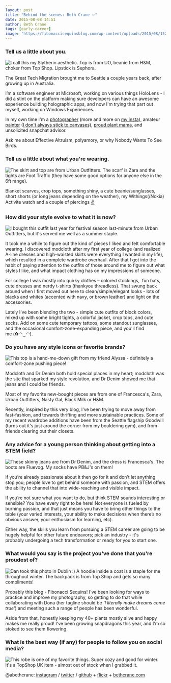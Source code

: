 ```yaml
---
layout: post
title: "Behind the scenes: Beth Crane ✨"
date: 2015-08-08 14:51
author: Beth Crane
tags: [early-career]
image: 'https://fibonaccisequinsblog.com/wp-content/uploads/2015/08/15289286_10211284760463703_2646272865215830915_o-768x1024.jpg'
---
```


### Tell us a little about you.

![I call this my Slytherin aesthetic. Top is from UO, beanie from H&M, choker from Top Shop. Lipstick is Sephora.](https://fibonaccisequinsblog.com/wp-content/uploads/2015/08/15289286_10211284760463703_2646272865215830915_o-768x1024.jpg)

The Great Tech Migration brought me to Seattle a couple years back, after growing up in Australia.

I’m a software engineer at Microsoft, working on various things HoloLens - I did a stint on the platform making sure developers can have an awesome experience building holographic apps, and now I'm trying that part out myself, working on Windows Experiences.

In my own time I'm a [photographer](http://flickr.com/photos/105674507@N06) (more and more on [my insta](https://www.instagram.com/abethcrane/)), amateur [painter](https://www.instagram.com/p/4jjnWdOS4R/) ([I don't always stick to canvases)](https://www.instagram.com/p/BPsvguhDFnm/?taken-by=abethcrane), [proud plant mama](https://www.instagram.com/p/BV7lPsZgtoz/?taken-by=abethcrane), and unsolicited snapchat advisor.

Ask me about Effective Altruism, polyamory, or why Nobody Wants To See Birds.

### Tell us a little about what you're wearing.

![The skirt and top are from Urban Outfitters. The scarf is Zara and the tights are Foot Traffic (they have some good options for anyone else in the 6ft range).](https://fibonaccisequinsblog.com/wp-content/uploads/2015/08/IMG_20161031_145726-768x1024.jpg)

Blanket scarves, crop tops, something shiny, a cute beanie/sunglasses, short shorts (or long jeans depending on the weather), my Withings(/Nokia) Activite watch and a couple of piercings [✌](https://emojipedia.org/victory-hand/)

### How did your style evolve to what it is now?

![I bought this outfit last year for festival season last-minute from Urban Outfitters, but it's served me well as a summer staple.](https://fibonaccisequinsblog.com/wp-content/uploads/2015/08/Snapchat-4356075103180733681-683x1024.jpg)

It took me a while to figure out the kind of pieces I liked and felt comfortable wearing. I discovered modcloth after my first year of college (and realized A-line dresses and high-waisted skirts were everything I wanted in my life),  which resulted in a complete wardrobe overhaul. After that I got into the habit of paying attention to the outfits of those around me to figure out what styles I like, and what impact clothing has on my impressions of someone.

For college I was mostly into quirky clothes – colored stockings,  fun hats, cute dresses and nerdy t-shirts (thankyou threadless). That swung back around when I first moved out here to clean/simple/elegant looks - lots of blacks and whites (accented with navy, or brown leather) and light on the accessories.

Lately I've been blending the two - simple cute outfits of block colors, mixed up with some bright tights, a colorful jacket, crop tops, and cute socks. Add on some cute temporary tattoos, some standout sunglasses, and the occasional comfort-zone-expanding piece, and you'll find me (✿◠‿◠).

### Do you have any style icons or favorite brands?

![This top is a hand-me-down gift from my friend Alyssa - definitely a comfort-zone pushing piece!](https://fibonaccisequinsblog.com/wp-content/uploads/2015/08/IMG_8414-768x1024.jpg)

Modcloth and Dr Denim both hold special places in my heart; modcloth was the site that sparked my style revolution, and Dr Denim showed me that jeans and I could be friends.

Most of my favorite new-bought pieces are from one of Francesca's, Zara, Urban Outfitters, Nasty Gal, Black Milk or H&M.

Recently, inspired by this very blog, I've been trying to move away from fast-fashion, and towards thrifting and more sustainable practices. Some of my recent wardrobe additions have been from the Seattle flagship Goodwill (turns out it's just around the corner from my bouldering gym), and from friends clearing out their closets.

### Any advice for a young person thinking about getting into a STEM field?

![These skinny jeans are from Dr Denim, and the dress is Francesca's. The boots are Fluevog. My socks have PB&J's on them!](https://fibonaccisequinsblog.com/wp-content/uploads/2015/08/IMG_4641-819x1024.jpg)

If you’re already passionate about it then go for it and don’t let anything stop you; people love to get behind someone with passion, and STEM offers the ability to channel that into wide-reaching and visible impact.

If you’re not sure what you want to do, but think STEM sounds interesting or sensible? You have every right to be here! Not everyone is fueled by burning passion, and that just means you have to bring other things to the table (your varied interests, your ability to make decisions when there’s no obvious answer, your enthusiasm for learning, etc).

Either way, the skills you learn from pursuing a STEM career are going to be hugely helpful for other future endeavors; pick an industry - it's probably undergoing a tech transformation or ready for you to start one.

### What would you say is the project you've done that you're proudest of?

![Dan took this photo in Dublin :) A hoodie inside a coat is a staple for me throughout winter. The backpack is from Top Shop and gets so many compliments!](https://fibonaccisequinsblog.com/wp-content/uploads/2015/08/IMG_4699-1024x683.jpg)

Probably this blog - Fibonacci Sequins! I've been looking for ways to practice and improve my photography, so getting to do that while collaborating with Dona (her tagline should be *'I literally make dreams come true'*) and meeting such a range of people has been wonderful.

Aside from that, honestly keeping my 40+ plants mostly alive and happy makes me really proud! I've been growing snapdragons this year, and I'm so stoked to see them flowering.

### What is the best way (if any) for people to follow you on social media?

![This robe is one of my favorite things. Super cozy and good for winter. It's a TopShop UK item - almost out of stock when I grabbed it.](https://fibonaccisequinsblog.com/wp-content/uploads/2015/08/IMG_2148-576x1024.jpg)

@abethcrane: [instagram](http://instagram.com/abethcrane) / [twitter](http://twitter.com/abethcrane) / [github](http://github.com/abethcrane) 
+ [flickr](http://bethcrane.photos) + [bethcrane.com](http://bethcrane.com)

